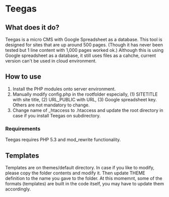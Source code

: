 # Teegas

## What does it do?

Teegas is a micro CMS with Google Spreadsheet as a database. This tool is designed for sites that are up around 500 pages. (Though it has never been tested but 1 line content with 1,000 pages worked ok.)
Although this is using Google spreadsheet as a database, it still uses files as a cahche, current version can't be used in cloud environment.

## How to use

1. Install the PHP modules onto server environment.
2. Manually modify config.php in the rootfolder especially, (1) SITETITLE with site title, (2) URL_PUBLIC with URL, (3) Google spreadsheet key. Others are not mandatory to change.
3. Change name of _htaccess to .htaccess and update the root directory in case if you install Teegas on subdirectory.

### Requirements

Teegas requires PHP 5.3 and mod_rewrite functionality.

## Templates

Templates are on themes/default directory. In case if you like to modify, please copy the folder contents and modify it. Then update THEME definition to the name you gave to the folder.
At this momemnt, some of the formats (templates) are built in the code itself, you may have to update them accordingly.


